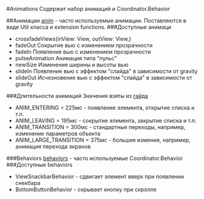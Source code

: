 #Animations
Содержит набор анимаций и Coordinator.Behavior

##Анимации
[anim] - часто используемые анимации. Поставляются в виде Util класса и extension functions.
###Доступные анимаци
* crossfadeViews(inView: View, outView: View,)
* fadeOut Сокрытие вью с изменением прозрачности
* fadeIn Появление вью с изменением прозрачности
* pulseAnimation Анимация типа "пульс"   
* newSize Изменение ширины и высоты вью
* slideIn Появление вью с эффектом "слайда" в зависимости от gravity
* slideOut Исчезновение вью с эффектом "слайда" в зависимости от gravity

###Длительности анимаций
Значения взяты из [гайда](https://material.io/guidelines/motion/duration-easing.html#duration-easing-dynamic-durations)
* ANIM_ENTERING = 225мс - появление элемента, открытие списка и т.п.
* ANIM_LEAVING = 195мс - сокрытие элемента, закрытие списка и т.п.
* ANIM_TRANSITION = 300мс - стандартные переходы, например, изменение параметров объекта
* ANIM_LARGE_TRANSITION = 375мс - большие измения, например, анимация перехода экранов
 
###Behaviors
[behaviors] - часто используемые Coordinator.Behavior
###Доступные behaviors
* ViewSnackbarBehavior - сдвигает элемент вверх при появлении снекбара
* BottomButtonBehavior - скрывает кнопку при скролле

[anim]: /src/main/java/ru/surfstudio/android/animations/anim
[behaviors]: /src/main/java/ru/surfstudio/android/animations/behaviors